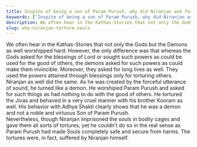 ```yaml
---
title: Inspite of being a son of Param Purush, why did Niranjan ask for the Jivas? Even if he did so, why did he torture them?
keywords: ["Inspite of being a son of Param Purush, why did Niranjan ask for the Jivas? Even if he did so, why did he torture them?",Sahib Bandgi books,]
description: We often hear in the Kathas-Stories that not only the Gods but the Demons as well worshipped hard. However, the only difference was that whereas the Gods a
slug: why-niranjan-torture-souls
---
```


We often hear in the Kathas-Stories that not only the Gods but the Demons as well worshipped hard. However, the only difference was that whereas the Gods asked for the blessings of Lord or sought such powers as could be used for the good of others, the demons asked for such powers as could make them invincible. Moreover, they asked for long lives as well. They used the powers attained through blessings only for torturing others.  
Niranjan as well did the same. As he was created by the forceful utterance of sound, he turned like a demon. He worshiped Param Purush and asked for such things as had nothing to do with the good of others. He tortured the Jivas and behaved in a very cruel manner with his brother Kooram as well. His behavior with Adhya Shakti clearly shows that he was a demon and not a noble and virtuous Son of Param Purush.  
Nevertheless, though Niranjan imprisoned the souls in bodily cages and gave them all sorts of tortures, yet he couldn’t do so in the real sense as Param Purush had made Souls completely safe and secure from harms. The tortures were, in fact, suffered by Niranjan himself.  



  